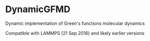 # DynamicGFMD
Dynamic implementation of Green's functions molecular dynamics

Compatible with LAMMPS (21 Sep 2016) and likely earlier versions
